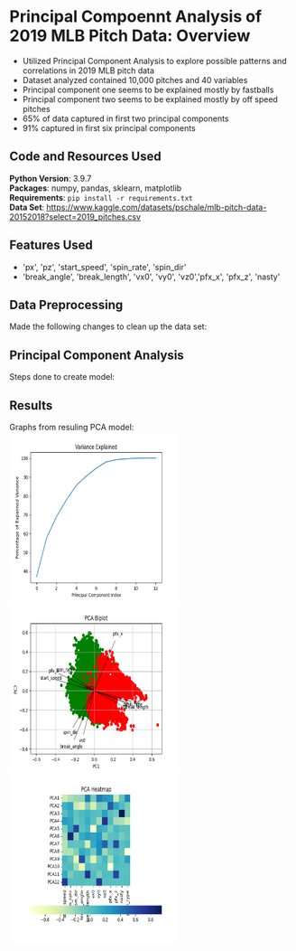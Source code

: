 # Principal Compoennt Analysis of 2019 MLB Pitch Data: Overview
*   Utilized Principal Component Analysis to explore possible patterns and correlations in 2019 MLB pitch data
*   Dataset analyzed contained 10,000 pitches and 40 variables
*   Principal component one seems to be explained mostly by fastballs
*   Principal component two seems to be explained mostly by off speed pitches
*   65% of data captured in first two principal components
*   91% captured in first six principal components


## Code and Resources Used

**Python Version**: 3.9.7           
**Packages**: numpy, pandas, sklearn, matplotlib            
**Requirements**: `pip install -r requirements.txt`           
**Data Set**: https://www.kaggle.com/datasets/pschale/mlb-pitch-data-20152018?select=2019_pitches.csv

## Features Used

*   'px', 'pz', 'start_speed', 'spin_rate', 'spin_dir'
*   'break_angle', 'break_length', 'vx0', 'vy0', 'vz0','pfx_x', 'pfx_z', 'nasty'

## Data Preprocessing

Made the following changes to clean up the data set:

## Principal Component Analysis

Steps done to create model:

## Results

Graphs from resuling PCA model:
<br>
<img src="https://github.com/LiamMcCarrick/PCA-Pitch-Data/blob/main/Variance_Explained.png" width="300" height="300">
<br>
<img src="https://github.com/LiamMcCarrick/PCA-Pitch-Data/blob/main/PCA_Biplot.png" width="300" height="300">
<br>
<img src="https://github.com/LiamMcCarrick/PCA-Pitch-Data/blob/main/PCA_Heatmap.png" width="300" height="300">
<br>